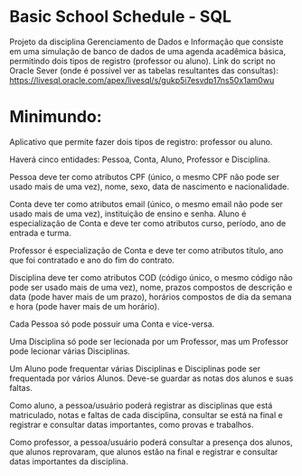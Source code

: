 # Basic School Schedule - SQL
Projeto da disciplina Gerenciamento de Dados e Informação que consiste em uma simulação de banco de dados de uma agenda acadêmica básica, permitindo dois tipos de registro (professor ou aluno).
Link do script no Oracle Sever (onde é possível ver as tabelas resultantes das consultas): https://livesql.oracle.com/apex/livesql/s/gukp5i7esvdp17ns50x1am0wu
# Minimundo:
Aplicativo que permite fazer dois tipos de registro: professor ou aluno. 

Haverá cinco entidades: Pessoa, Conta, Aluno, Professor e Disciplina.

Pessoa deve ter como atributos CPF (único, o mesmo CPF não pode ser usado mais de uma vez), nome, sexo, data de nascimento e nacionalidade.

Conta deve ter como atributos email (único, o mesmo email não pode ser usado mais de uma vez), instituição de ensino e senha.
Aluno é especialização de Conta e deve ter como atributos curso, período, ano de entrada e turma.

Professor é especialização de Conta e deve ter como atributos título, ano que foi contratado e ano do fim do contrato.

Disciplina deve ter como atributos COD (código único, o mesmo código não pode ser usado mais de uma vez), nome, prazos compostos de descrição e data (pode haver mais de um prazo), horários compostos de dia da semana e hora (pode haver mais de um horário).

Cada Pessoa só pode possuir uma Conta e vice-versa.

Uma Disciplina só pode ser lecionada por um Professor, mas um Professor pode lecionar várias Disciplinas.

Um Aluno pode frequentar várias Disciplinas e Disciplinas pode ser frequentada por vários Alunos. Deve-se guardar as notas dos alunos e suas faltas.

Como aluno, a pessoa/usuário poderá registrar as disciplinas que está matriculado, notas e faltas de cada disciplina, consultar se está na final e registrar e consultar datas importantes, como provas e trabalhos.

Como professor, a pessoa/usuário poderá consultar a presença dos alunos, que alunos reprovaram, que alunos estão na final e registrar e consultar datas importantes da disciplina.

